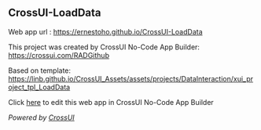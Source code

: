 ## CrossUI-LoadData
Web app url : https://ernestoho.github.io/CrossUI-LoadData

This project was created by CrossUI No-Code App Builder: https://crossui.com/RADGithub

Based on template: https://linb.github.io/CrossUI_Assets/assets/projects/DataInteraction/xui_project_tpl_LoadData

Click [here](https://crossui.com/RADGithub/#!from=github&owner=ernestoho&repo=CrossUI-LoadData) to edit this web app in CrossUI No-Code App Builder

<i>Powered by [CrossUI](https://crossui.com)</i>
